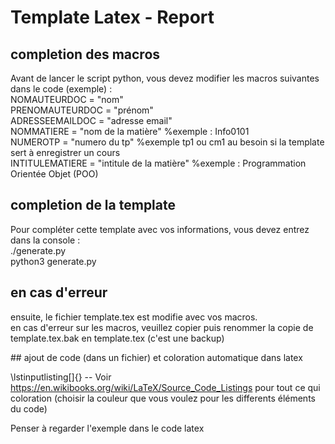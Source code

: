 # Template Latex - Report

## completion des macros
Avant de lancer le script python, vous devez modifier les macros suivantes dans le code (exemple) :  
NOMAUTEURDOC = "nom"  
PRENOMAUTEURDOC = "prénom"  
ADRESSEEMAILDOC = "adresse email"  
NOMMATIERE = "nom de la matière" %exemple : Info0101  
NUMEROTP = "numero du tp" %exemple tp1 ou cm1 au besoin si la template sert à enregistrer un cours  
INTITULEMATIERE = "intitule de la matière" %exemple : Programmation Orientée Objet (POO)  

## completion de la template
Pour compléter cette template avec vos informations, vous devez entrez dans la console :  
./generate.py  
python3 generate.py  

## en cas d'erreur
ensuite, le fichier template.tex est modifie avec vos macros.  
en cas d'erreur sur les macros, veuillez copier puis renommer la copie de template.tex.bak en template.tex (c'est une backup)  

## ajout de code (dans un fichier) et coloration automatique dans latex

\lstinputlisting[]{} -- Voir https://en.wikibooks.org/wiki/LaTeX/Source_Code_Listings pour tout ce qui coloration (choisir la couleur que vous voulez pour les differents éléments du code)

Penser à regarder l'exemple dans le code latex
